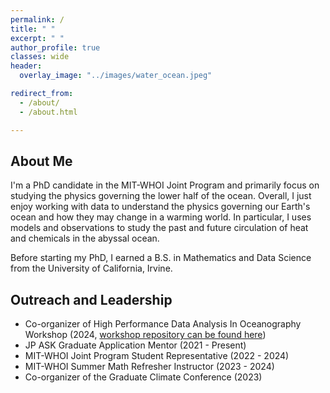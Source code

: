 ```yaml
---
permalink: /
title: " "
excerpt: " "
author_profile: true
classes: wide
header:
  overlay_image: "../images/water_ocean.jpeg"

redirect_from: 
  - /about/
  - /about.html

---
```

## About Me
I'm a PhD candidate in the MIT-WHOI Joint Program and primarily focus on studying the physics governing the lower half of the ocean. Overall, I just enjoy working with data to understand the physics governing our Earth's ocean and how they may change in a warming world.
In particular, I uses models and observations to study the past and future circulation of heat and chemicals in the abyssal ocean. 

Before starting my PhD, I earned a B.S. in Mathematics and Data Science from the University of California, Irvine.  

## Outreach and Leadership
  - Co-organizer of High Performance Data Analysis In Oceanography Workshop (2024, [workshop repository can be found here](https://github.com/anthony-meza/WHOI-PO-HPC)) 
  - JP ASK Graduate Application Mentor (2021 - Present)
  - MIT-WHOI Joint Program Student Representative (2022 - 2024)
  - MIT-WHOI Summer Math Refresher Instructor (2023 - 2024)
  - Co-organizer of the Graduate Climate Conference (2023)

